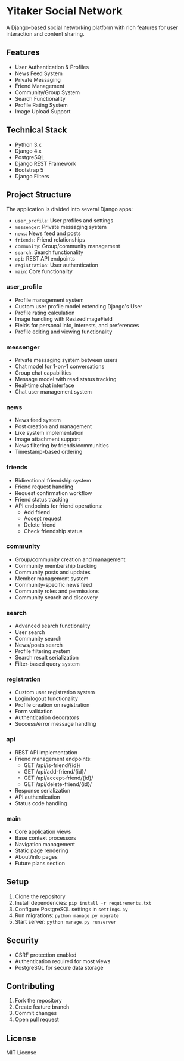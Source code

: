 # Yitaker Social Network

A Django-based social networking platform with rich features for user interaction and content sharing.

## Features

- User Authentication & Profiles
- News Feed System
- Private Messaging
- Friend Management
- Community/Group System 
- Search Functionality
- Profile Rating System
- Image Upload Support

## Technical Stack

- Python 3.x
- Django 4.x
- PostgreSQL
- Django REST Framework
- Bootstrap 5
- Django Filters

## Project Structure

The application is divided into several Django apps:

- `user_profile`: User profiles and settings
- `messenger`: Private messaging system
- `news`: News feed and posts
- `friends`: Friend relationships
- `community`: Group/community management
- `search`: Search functionality
- `api`: REST API endpoints
- `registration`: User authentication
- `main`: Core functionality

### user_profile
- Profile management system
- Custom user profile model extending Django's User
- Profile rating calculation
- Image handling with ResizedImageField
- Fields for personal info, interests, and preferences
- Profile editing and viewing functionality

### messenger
- Private messaging system between users
- Chat model for 1-on-1 conversations
- Group chat capabilities
- Message model with read status tracking
- Real-time chat interface
- Chat user management system

### news
- News feed system
- Post creation and management
- Like system implementation
- Image attachment support
- News filtering by friends/communities
- Timestamp-based ordering

### friends
- Bidirectional friendship system
- Friend request handling
- Request confirmation workflow
- Friend status tracking
- API endpoints for friend operations:
  - Add friend
  - Accept request
  - Delete friend
  - Check friendship status

### community
- Group/community creation and management
- Community membership tracking
- Community posts and updates
- Member management system
- Community-specific news feed
- Community roles and permissions
- Community search and discovery

### search
- Advanced search functionality
- User search
- Community search
- News/posts search
- Profile filtering system
- Search result serialization
- Filter-based query system

### registration
- Custom user registration system
- Login/logout functionality 
- Profile creation on registration
- Form validation
- Authentication decorators
- Success/error message handling

### api
- REST API implementation
- Friend management endpoints:
  - GET /api/is-friend/{id}/ 
  - GET /api/add-friend/{id}/
  - GET /api/accept-friend/{id}/
  - GET /api/delete-friend/{id}/
- Response serialization
- API authentication
- Status code handling

### main
- Core application views
- Base context processors
- Navigation management
- Static page rendering
- About/info pages
- Future plans section

## Setup

1. Clone the repository
2. Install dependencies: `pip install -r requirements.txt`
3. Configure PostgreSQL settings in `settings.py`
4. Run migrations: `python manage.py migrate`
5. Start server: `python manage.py runserver`

## Security

- CSRF protection enabled
- Authentication required for most views
- PostgreSQL for secure data storage

## Contributing

1. Fork the repository
2. Create feature branch
3. Commit changes
4. Open pull request

## License

MIT License